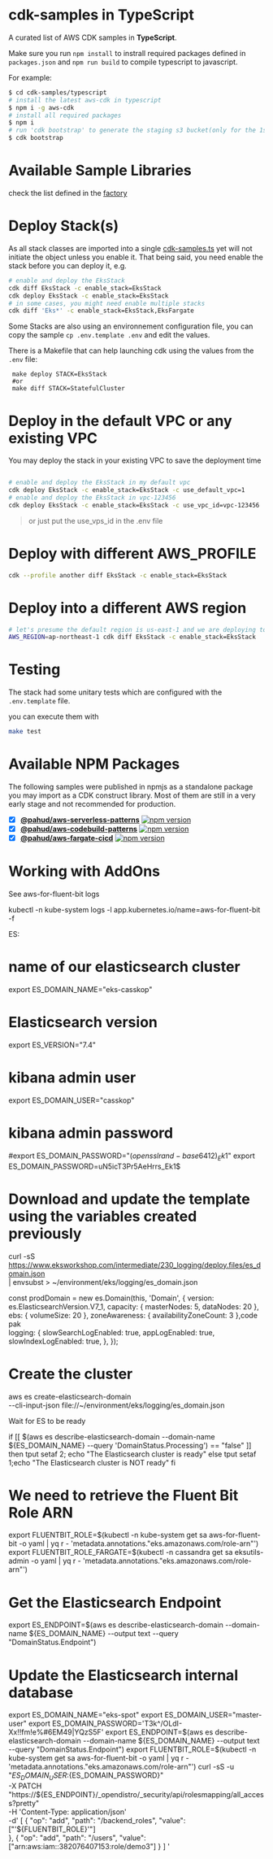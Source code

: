# cdk-samples in TypeScript

A curated list of AWS CDK samples in **TypeScript**.

Make sure you run `npm install` to instrall required packages defined in `packages.json` and `npm run build` to compile typescript to javascript.

For example:

```bash
$ cd cdk-samples/typescript
# install the latest aws-cdk in typescript
$ npm i -g aws-cdk
# install all required packages
$ npm i
# run 'cdk bootstrap' to generate the staging s3 bucket(only for the 1st time)
$ cdk bootstrap

```

# Available Sample Libraries

check the list defined in the [factory](https://github.com/pahud/cdk-samples/blob/2c253c2e9293c72de47e4150d3a7d333648567cd/typescript/bin/cdk-samples.ts#L28)

# Deploy Stack(s)

As all stack classes are imported into a single [cdk-samples.ts](bin/cdk-samples.ts) yet will not initiate the object unless you enable it. That being said, you need enable the stack before you can deploy it, e.g.

```bash
# enable and deploy the EksStack
cdk diff EksStack -c enable_stack=EksStack
cdk deploy EksStack -c enable_stack=EksStack
# in some cases, you might need enable multiple stacks
cdk diff 'Eks*' -c enable_stack=EksStack,EksFargate
```

Some Stacks are also using an environnement configuration file, you can copy the sample `cp .env.template .env` and edit the values.

There is a Makefile that can help launching cdk using the values from the `.env` file:

```
 make deploy STACK=EksStack
 #or
 make diff STACK=StatefulCluster
```

# Deploy in the default VPC or any existing VPC

You may deploy the stack in your existing VPC to save the deployment time

```bash

# enable and deploy the EksStack in my default vpc
cdk deploy EksStack -c enable_stack=EksStack -c use_default_vpc=1
# enable and deploy the EksStack in vpc-123456
cdk deploy EksStack -c enable_stack=EksStack -c use_vpc_id=vpc-123456
```

> or just put the use_vps_id in the .env file

# Deploy with different AWS_PROFILE

```bash
cdk --profile another diff EksStack -c enable_stack=EksStack
```

# Deploy into a different AWS region

```bash
# let's presume the default region is us-east-1 and we are deploying to ap-northeast-1
AWS_REGION=ap-northeast-1 cdk diff EksStack -c enable_stack=EksStack
```

# Testing

The stack had some unitary tests which are configured with the `.env.template` file.

you can execute them with

```bash
make test
```

# Available NPM Packages

The following samples were published in npmjs as a standalone package you may import as a CDK construct library. Most of them are still in a very early stage and not recommended for production.

- [x] **[@pahud/aws-serverless-patterns](packages/aws-serverless-patterns/)** [![npm version](https://badge.fury.io/js/%40pahud%2Faws-serverless-patterns.svg)](https://badge.fury.io/js/%40pahud%2Faws-serverless-patterns)
- [x] **[@pahud/aws-codebuild-patterns](packages/aws-codebuild-patterns/)** [![npm version](https://badge.fury.io/js/%40pahud%2Faws-codebuild-patterns.svg)](https://badge.fury.io/js/%40pahud%2Faws-codebuild-patterns)
- [x] **[@pahud/aws-fargate-cicd](packages/aws-fargate-cicd/)** [![npm version](https://badge.fury.io/js/%40pahud%2Faws-fargate-cicd.svg)](https://badge.fury.io/js/%40pahud%2Faws-fargate-cicd)

# Working with AddOns

See aws-for-fluent-bit logs

kubectl -n kube-system logs -l app.kubernetes.io/name=aws-for-fluent-bit -f

ES:

# name of our elasticsearch cluster

export ES_DOMAIN_NAME="eks-casskop"

# Elasticsearch version

export ES_VERSION="7.4"

# kibana admin user

export ES_DOMAIN_USER="casskop"

# kibana admin password

#export ES_DOMAIN_PASSWORD="$(openssl rand -base64 12)_Ek1$"
export ES_DOMAIN_PASSWORD=uN5icT3Pr5AeHrrs_Ek1\$

# Download and update the template using the variables created previously

curl -sS https://www.eksworkshop.com/intermediate/230_logging/deploy.files/es_domain.json \
 | envsubst > ~/environment/eks/logging/es_domain.json


const prodDomain = new es.Domain(this, 'Domain', {
    version: es.ElasticsearchVersion.V7_1,
    capacity: {
        masterNodes: 5,
        dataNodes: 20
    },
    ebs: {
        volumeSize: 20
    },
    zoneAwareness: {
        availabilityZoneCount: 3
    },code pak  
    logging: {
        slowSearchLogEnabled: true,
        appLogEnabled: true,
        slowIndexLogEnabled: true,
    },
});



# Create the cluster

aws es create-elasticsearch-domain \
 --cli-input-json file://~/environment/eks/logging/es_domain.json

Wait for ES to be ready

if [[ $(aws es describe-elasticsearch-domain --domain-name ${ES_DOMAIN_NAME} --query 'DomainStatus.Processing') == "false" ]]
then
tput setaf 2; echo "The Elasticsearch cluster is ready"
else
tput setaf 1;echo "The Elasticsearch cluster is NOT ready"
fi

# We need to retrieve the Fluent Bit Role ARN

export FLUENTBIT_ROLE=$(kubectl -n kube-system get sa aws-for-fluent-bit -o yaml | yq r - 'metadata.annotations."eks.amazonaws.com/role-arn"')
export FLUENTBIT_ROLE_FARGATE=$(kubectl -n cassandra get sa eksutils-admin -o yaml | yq r - 'metadata.annotations."eks.amazonaws.com/role-arn"')

# Get the Elasticsearch Endpoint

export ES_ENDPOINT=$(aws es describe-elasticsearch-domain --domain-name ${ES_DOMAIN_NAME} --output text --query "DomainStatus.Endpoint")

# Update the Elasticsearch internal database


export ES_DOMAIN_NAME="eks-spot"
export ES_DOMAIN_USER="master-user"
export ES_DOMAIN_PASSWORD='T3k^/OLdI-Xx!!fm!e%#6EM49|YQzS5F'
export ES_ENDPOINT=$(aws es describe-elasticsearch-domain --domain-name ${ES_DOMAIN_NAME} --output text --query "DomainStatus.Endpoint")
export FLUENTBIT_ROLE=$(kubectl -n kube-system get sa aws-for-fluent-bit -o yaml | yq r - 'metadata.annotations."eks.amazonaws.com/role-arn"')
curl -sS -u "${ES_DOMAIN_USER}:${ES_DOMAIN_PASSWORD}" \
 -X PATCH \
 "https://${ES_ENDPOINT}/_opendistro/_security/api/rolesmapping/all_access?pretty" \
    -H 'Content-Type: application/json' \
    -d'
[
  {
    "op": "add", "path": "/backend_roles", "value": ["'${FLUENTBIT_ROLE}'"]    
},
{
    "op": "add", "path": "/users", "value": ["arn:aws:iam::382076407153:role/demo3"]
}
]
'

